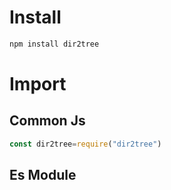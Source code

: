 # Install
```bash
npm install dir2tree
```
# Import
## Common Js
```js
const dir2tree=require("dir2tree")
```
## Es Module
